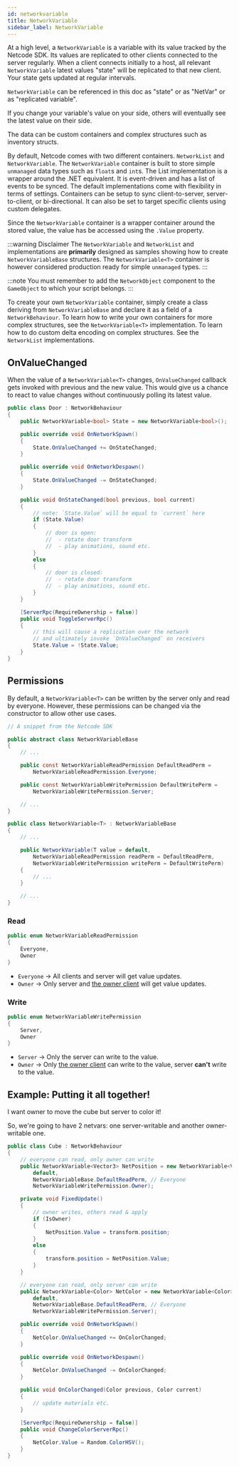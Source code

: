 ```yaml
---
id: networkvariable
title: NetworkVariable
sidebar_label: NetworkVariable
---
```

At a high level, a `NetworkVariable` is a variable with its value tracked by the Netcode SDK. Its values are replicated to other clients connected to the server regularly. When a client connects initially to a host, all relevant `NetworkVariable` latest values "state" will be replicated to that new client. Your state gets updated at regular intervals.

`NetworkVariable` can be referenced in this doc as "state" or as "NetVar" or as "replicated variable".

If you change your variable's value on your side, others will eventually see the latest value on their side.

The data can be custom containers and complex structures such as inventory structs.

By default, Netcode comes with two different containers. `NetworkList` and `NetworkVariable`. The `NetworkVariable` container is built to store simple `unmanaged` data types such as `float`s and `int`s. The List implementation is a wrapper around the .NET equivalent. It is event-driven and has a list of events to be synced. The default implementations come with flexibility in terms of settings. Containers can be setup to sync client-to-server, server-to-client, or bi-directional. It can also be set to target specific clients using custom delegates.

Since the `NetworkVariable` container is a wrapper container around the stored value, the value has be accessed using the `.Value` property.

:::warning Disclaimer
The `NetworkVariable` and `NetworkList` and implementations are **primarily** designed as samples showing how to create `NetworkVariableBase` structures. The `NetworkVariable<T>` container is however considered production ready for simple `unmanaged` types.
:::

:::note
You must remember to add the `NetworkObject` component to the `GameObject` to which your script belongs.
:::

To create your own `NetworkVariable` container, simply create a class deriving from `NetworkVariableBase` and declare it as a field of a `NetworkBehaviour`. To learn how to write your own containers for more complex structures, see the `NetworkVariable<T>` implementation. To learn how to do custom delta encoding on complex structures. See the `NetworkList` implementations.

## OnValueChanged

When the value of a `NetworkVariable<T>` changes, `OnValueChanged` callback gets invoked with previous and the new value. This would give us a chance to react to value changes without continuously polling its latest value.

```csharp
public class Door : NetworkBehaviour
{
    public NetworkVariable<bool> State = new NetworkVariable<bool>();

    public override void OnNetworkSpawn()
    {
        State.OnValueChanged += OnStateChanged;
    }

    public override void OnNetworkDespawn()
    {
        State.OnValueChanged -= OnStateChanged;
    }

    public void OnStateChanged(bool previous, bool current)
    {
        // note: `State.Value` will be equal to `current` here
        if (State.Value)
        {
            // door is open:
            //  - rotate door transform
            //  - play animations, sound etc.
        }
        else
        {
            // door is closed:
            //  - rotate door transform
            //  - play animations, sound etc.
        }
    }

    [ServerRpc(RequireOwnership = false)]
    public void ToggleServerRpc()
    {
        // this will cause a replication over the network
        // and ultimately invoke `OnValueChanged` on receivers
        State.Value = !State.Value;
    }
}
```

## Permissions

By default, a `NetworkVariable<T>` can be written by the server only and read by everyone. However, these permissions can be changed via the constructor to allow other use cases.

```csharp
// A snippet from the Netcode SDK

public abstract class NetworkVariableBase
{
    // ...

    public const NetworkVariableReadPermission DefaultReadPerm =
        NetworkVariableReadPermission.Everyone;

    public const NetworkVariableWritePermission DefaultWritePerm =
        NetworkVariableWritePermission.Server;

    // ...
}

public class NetworkVariable<T> : NetworkVariableBase
{
    // ...

    public NetworkVariable(T value = default,
        NetworkVariableReadPermission readPerm = DefaultReadPerm,
        NetworkVariableWritePermission writePerm = DefaultWritePerm)
    {
        // ...
    }

    // ...
}
```

### Read

```csharp
public enum NetworkVariableReadPermission
{
    Everyone,
    Owner
}
```

- `Everyone` → All clients and server will get value updates.
- `Owner` → Only server and [the owner client](networkobject.md#ownership) will get value updates.

### Write

```csharp
public enum NetworkVariableWritePermission
{
    Server,
    Owner
}
```

- `Server` → Only the server can write to the value.
- `Owner` → Only [the owner client](networkobject.md#ownership) can write to the value, server **can't** write to the value.

## Example: Putting it all together!

I want owner to move the cube but server to color it!

So, we're going to have 2 netvars: one server-writable and another owner-writable one.

```csharp
public class Cube : NetworkBehaviour
{
    // everyone can read, only owner can write
    public NetworkVariable<Vector3> NetPosition = new NetworkVariable<Vector3>(
        default,
        NetworkVariableBase.DefaultReadPerm, // Everyone
        NetworkVariableWritePermission.Owner);

    private void FixedUpdate()
    {
        // owner writes, others read & apply
        if (IsOwner)
        {
            NetPosition.Value = transform.position;
        }
        else
        {
            transform.position = NetPosition.Value;
        }
    }

    // everyone can read, only server can write
    public NetworkVariable<Color> NetColor = new NetworkVariable<Color>(
        default,
        NetworkVariableBase.DefaultReadPerm, // Everyone
        NetworkVariableWritePermission.Server);

    public override void OnNetworkSpawn()
    {
        NetColor.OnValueChanged += OnColorChanged;
    }

    public override void OnNetworkDespawn()
    {
        NetColor.OnValueChanged -= OnColorChanged;
    }

    public void OnColorChanged(Color previous, Color current)
    {
        // update materials etc.
    }

    [ServerRpc(RequireOwnership = false)]
    public void ChangeColorServerRpc()
    {
        NetColor.Value = Random.ColorHSV();
    }
}
```
